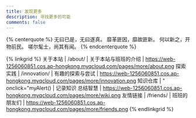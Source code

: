 ```yaml
---
title: 发现更多
description: 寻找更多的可能
comments: false
---
```


{% centerquote %}
无曰已是，无曰遂真。
靡革匪因，靡故匪新。
何以新之，开物前民。
嗟尔髦士，尚其有闻。
{% endcenterquote %}

{% linkgrid %}
关于本站 | /about/ | 关于本站与班班的介绍 | https://web-1256060851.cos.ap-hongkong.myqcloud.com/pages/more/about.png
探索实践 | /innovation/ | 有趣的探索与尝试 | https://web-1256060851.cos.ap-hongkong.myqcloud.com/pages/more/innovation.png
知识仓库 <i class="fas fa-fw fa-external-link-alt" style="font-size: .8em"></i> | " onclick="myAlert() | 记录知识 总结智慧 | https://web-1256060851.cos.ap-hongkong.myqcloud.com/pages/more/wiki.png
友情链接 | /friends/ | 班班的朋友们 | https://web-1256060851.cos.ap-hongkong.myqcloud.com/pages/more/friends.png
{% endlinkgrid %}


